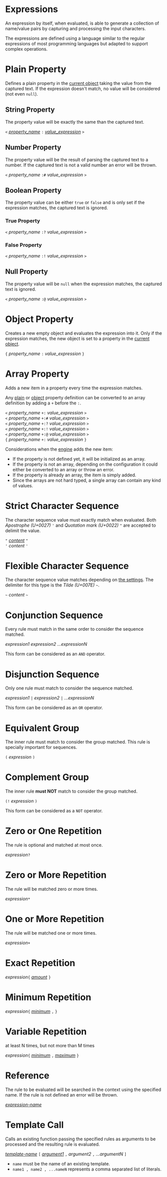 # Expressions

An expression by itself, when evaluated, is able to generate a collection of name/value pairs by capturing and processing the input characters.

The expressions are defined using a language similar to the regular expressions of most programming languages but adapted to support complex operations.

# Plain Property

Defines a plain property in the [current object](ENGINE.md#current-object) taking the value from the captured text. If the expression doesn't match, no value will be considered (not even `null`).

## String Property

The property value will be exactly the same than the captured text.

`<` [*property_name*](LANGUAGE.md#name-syntax) `:` [*value_expression*](#expressions) `>`

## Number Property

The property value will be the result of parsing the captured text to a number. If the captured text is not a valid number an error will be thrown.

`<` *property_name* `:#` *value_expression* `>`

## Boolean Property

The property value can be either `true` or `false` and is only set if the expression matches, the captured text is ignored.

### True Property

`<` *property_name* `:?` *value_expression* `>`

### False Property

`<` *property_name* `:!` *value_expression* `>`

## Null Property

The property value will be `null` when the expression matches, the captured text is ignored.

`<` *property_name* `:@` *value_expression* `>`

# Object Property

Creates a new empty object and evaluates the expression into it. Only if the expression matches, the new object is set to a property in the [current object](ENGINE.md#current-object).

`{` *property_name* `:` *value_expression* `}`

# Array Property

Adds a new item in a property every time the expression matches.

Any [plain](#plain-property) or [object](#object-property) property definition can be converted to an array definition by adding a `+` before the `:`.

`<` *property_name* `+:`  *value_expression* `>` <br/>
`<` *property_name* `+:#` *value_expression* `>` <br/>
`<` *property_name* `+:?` *value_expression* `>` <br/>
`<` *property_name* `+:!` *value_expression* `>` <br/>
`<` *property_name* `+:@` *value_expression* `>` <br/>
`{` *property_name* `+:`  *value_expression* `}`

Considerations when the [engine](ENGINE.md) adds the new item:

- If the property is not defined yet, it will be initialized as an array.
- If the property is not an array, depending on the configuration it could either be converted to an array or throw an error.
- If the property is already an array, the item is simply added.
- Since the arrays are not hard typed, a single array can contain any kind of values.

# Strict Character Sequence

The character sequence value must exactly match when evaluated. Both *Apostrophe (U+0027)* `'` and *Quotation mark (U+0022)* `"` are accepted to delimit the value.

`"` [*content*](LANGUAGE.md#string-content) `"` <br/>
`'` *content* `'`

# Flexible Character Sequence

The character sequence value matches depending on [the settings](SETTINGS.md#flexible-character-sequence). The delimiter for this type is the *Tilde (U+007E)* `~`.

`~` *content* `~`

# Conjunction Sequence

Every rule must match in the same order to consider the sequence matched.

*expression1* *expression2* *...expressionN*

This form can be considered as an `AND` operator.

# Disjunction Sequence

Only one rule must match to consider the sequence matched.

*expression1* `|` *expression2* `|` *...expressionN*

This form can be considered as an `OR` operator.

# Equivalent Group

The inner rule must match to consider the group matched. This rule is specially important for sequences.

`(` *expression* `)`

# Complement Group

The inner rule **must NOT** match to consider the group matched.

`(!` *expression* `)`

This form can be considered as a `NOT` operator.

# Zero or One Repetition

The rule is optional and matched at most once.

*expression*`?`

# Zero or More Repetition

The rule will be matched zero or more times.

*expression*`*`

# One or More Repetition

The rule will be matched one or more times.

*expression*`+`

# Exact Repetition

*expression*`{` [*amount*](LANGUAGE.md#integer-tokens) `}`

# Minimum Repetition

*expression*`{` [*minimum*](LANGUAGE.md#integer-tokens) `,` `}`

# Variable Repetition

at least N times, but not more than M times

*expression*`{` [*minimum*](LANGUAGE.md#integer-tokens) `,` [*maximum*](LANGUAGE.md#integer-tokens) `}`

# Reference

The rule to be evaluated will be searched in the context using the specified name. If the rule is not defined an error will be thrown.

[*expression-name*](LANGUAGE.md#name-syntax)

# Template Call

Calls an existing function passing the specified rules as arguments to be processed and the resulting rule is evaluated.

[*template-name*](LANGUAGE.md#name-syntax) `[` [*argument1*](LANGUAGE.md#name-syntax) `,` *argument2* `,` *...argumentN* `]`

- `name` must be the name of an existing template.
- `name1 , name2 , ...nameN` represents a comma separated list of literals.
